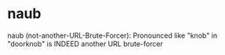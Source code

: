 # naub
naub (not-another-URL-Brute-Forcer): Pronounced like "knob" in "doorknob" is INDEED another URL brute-forcer
